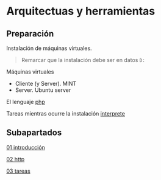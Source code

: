 # Arquitectuas y herramientas

## Preparación

Instalación de máquinas virtuales.

> Remarcar que la instalación debe ser en datos ```D:```

Máquinas virtuales
- Cliente (y Server). MINT
- Server. Ubuntu server

El lenguaje [php](wsu-php-cheat-sheet.pdf)

Tareas mientras ocurre la instalación [interprete](https://www.w3schools.com/php/phptryit.asp?filename=tryphp_compiler)


## Subapartados

[01 introducción](01-introducción.md)

[02 http](02-http.md)

[03 tareas](03-tareas.md)